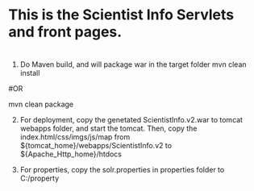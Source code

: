 #
# This is the Scientist Info Servlets and front pages.
#

1. Do Maven build, and will package war in the target folder
mvn clean install

#OR

mvn clean package

2. For deployment, copy the genetated ScientistInfo.v2.war to tomcat webapps folder, and start the tomcat.
Then, copy the index.html/css/imgs/js/map from ${tomcat_home}/webapps/ScientistInfo.v2 to ${Apache_Http_home}/htdocs

3. For properties, copy the solr.properties in properties folder to C:/property
